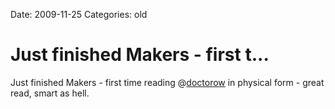 Date: 2009-11-25
Categories: old

# Just finished Makers - first t...

Just finished Makers - first time reading @<a href="http://twitter.com/doctorow" class="aktt_username">doctorow</a> in physical form - great read, smart as hell.
